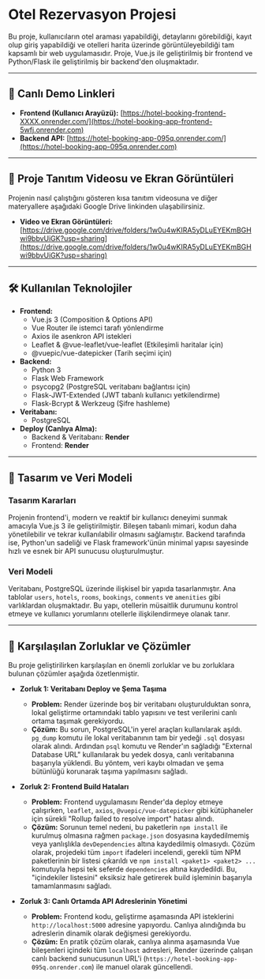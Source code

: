 # Otel Rezervasyon Projesi

Bu proje, kullanıcıların otel araması yapabildiği, detaylarını görebildiği, kayıt olup giriş yapabildiği ve otelleri harita üzerinde görüntüleyebildiği tam kapsamlı bir web uygulamasıdır. Proje, Vue.js ile geliştirilmiş bir frontend ve Python/Flask ile geliştirilmiş bir backend'den oluşmaktadır.

---

## 🚀 Canlı Demo Linkleri

*   **Frontend (Kullanıcı Arayüzü):** [https://hotel-booking-frontend-XXXX.onrender.com/](https://hotel-booking-app-frontend-5wfj.onrender.com)  
*   **Backend API:** [https://hotel-booking-app-095q.onrender.com/](https://hotel-booking-app-095q.onrender.com)

---

## 🎥 Proje Tanıtım Videosu ve Ekran Görüntüleri

Projenin nasıl çalıştığını gösteren kısa tanıtım videosuna ve diğer materyallere aşağıdaki Google Drive linkinden ulaşabilirsiniz.

*   **Video ve Ekran Görüntüleri:** [https://drive.google.com/drive/folders/1w0u4wKIRA5yDLuEYEKmBGHwi9bbvUiGK?usp=sharing](https://drive.google.com/drive/folders/1w0u4wKIRA5yDLuEYEKmBGHwi9bbvUiGK?usp=sharing)

---

## 🛠️ Kullanılan Teknolojiler

*   **Frontend:**
    *   Vue.js 3 (Composition & Options API)
    *   Vue Router ile istemci tarafı yönlendirme
    *   Axios ile asenkron API istekleri
    *   Leaflet & @vue-leaflet/vue-leaflet (Etkileşimli haritalar için)
    *   @vuepic/vue-datepicker (Tarih seçimi için)
*   **Backend:**
    *   Python 3
    *   Flask Web Framework
    *   psycopg2 (PostgreSQL veritabanı bağlantısı için)
    *   Flask-JWT-Extended (JWT tabanlı kullanıcı yetkilendirme)
    *   Flask-Bcrypt & Werkzeug (Şifre hashleme)
*   **Veritabanı:**
    *   PostgreSQL
*   **Deploy (Canlıya Alma):**
    *   Backend & Veritabanı: **Render**
    *   Frontend: **Render**

---

## 📝 Tasarım ve Veri Modeli

### Tasarım Kararları
Projenin frontend'i, modern ve reaktif bir kullanıcı deneyimi sunmak amacıyla Vue.js 3 ile geliştirilmiştir. Bileşen tabanlı mimari, kodun daha yönetilebilir ve tekrar kullanılabilir olmasını sağlamıştır. Backend tarafında ise, Python'un sadeliği ve Flask framework'ünün minimal yapısı sayesinde hızlı ve esnek bir API sunucusu oluşturulmuştur.

### Veri Modeli
Veritabanı, PostgreSQL üzerinde ilişkisel bir yapıda tasarlanmıştır. Ana tablolar `users`, `hotels`, `rooms`, `bookings`, `comments` ve `amenities` gibi varlıklardan oluşmaktadır. Bu yapı, otellerin müsaitlik durumunu kontrol etmeye ve kullanıcı yorumlarını otellerle ilişkilendirmeye olanak tanır.

---

## 🔧 Karşılaşılan Zorluklar ve Çözümler

Bu proje geliştirilirken karşılaşılan en önemli zorluklar ve bu zorluklara bulunan çözümler aşağıda özetlenmiştir.

*   **Zorluk 1: Veritabanı Deploy ve Şema Taşıma**
    *   **Problem:** Render üzerinde boş bir veritabanı oluşturulduktan sonra, lokal geliştirme ortamındaki tablo yapısını ve test verilerini canlı ortama taşımak gerekiyordu.
    *   **Çözüm:** Bu sorun, PostgreSQL'in yerel araçları kullanılarak aşıldı. `pg_dump` komutu ile lokal veritabanının tam bir yedeği `.sql` dosyası olarak alındı. Ardından `psql` komutu ve Render'ın sağladığı "External Database URL" kullanılarak bu yedek dosya, canlı veritabanına başarıyla yüklendi. Bu yöntem, veri kaybı olmadan ve şema bütünlüğü korunarak taşıma yapılmasını sağladı.

*   **Zorluk 2: Frontend Build Hataları**
    *   **Problem:** Frontend uygulamasını Render'da deploy etmeye çalışırken, `leaflet`, `axios`, `@vuepic/vue-datepicker` gibi kütüphaneler için sürekli "Rollup failed to resolve import" hatası alındı.
    *   **Çözüm:** Sorunun temel nedeni, bu paketlerin `npm install` ile kurulmuş olmasına rağmen `package.json` dosyasına kaydedilmemiş veya yanlışlıkla `devDependencies` altına kaydedilmiş olmasıydı. Çözüm olarak, projedeki tüm `import` ifadeleri incelendi, gerekli tüm NPM paketlerinin bir listesi çıkarıldı ve `npm install <paket1> <paket2> ...` komutuyla hepsi tek seferde `dependencies` altına kaydedildi. Bu, "içindekiler listesini" eksiksiz hale getirerek build işleminin başarıyla tamamlanmasını sağladı.

*   **Zorluk 3: Canlı Ortamda API Adreslerinin Yönetimi**
    *   **Problem:** Frontend kodu, geliştirme aşamasında API isteklerini `http://localhost:5000` adresine yapıyordu. Canlıya alındığında bu adreslerin dinamik olarak değişmesi gerekiyordu.
    *   **Çözüm:** En pratik çözüm olarak, canlıya alınma aşamasında Vue bileşenleri içindeki tüm `localhost` adresleri, Render üzerinde çalışan canlı backend sunucusunun URL'i (`https://hotel-booking-app-095q.onrender.com`) ile manuel olarak güncellendi.

